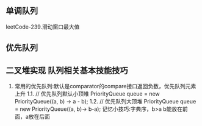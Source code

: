 ## 单调队列

leetCode-239.滑动窗口最大值

## 优先队列

## 二叉堆实现 队列相关基本技能技巧 
1. 常用的优先队列:默认是comparator的compare接口返回负数，优先队列元素上升 
1.1. // 优先队列默认小顶堆 PriorityQueue<Integer> queue = new PriorityQueue<Integer>((a, b) -> a - b); 
1.2. // 优先队列大顶堆 PriorityQueue<Integer> queue = new PriorityQueue<Integer>((a, b)-> b-a);
 记忆小技巧:字典序，b>a b能放在前面，a放在后面